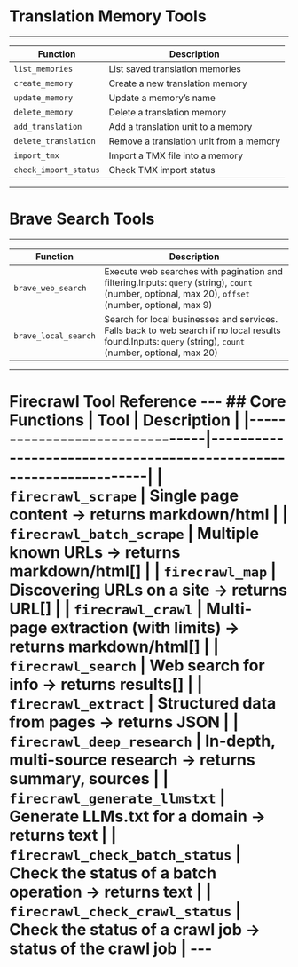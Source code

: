 # Translation Memory Tools

---

| Function                | Description                               |
|------------------------|-------------------------------------------|
| `list_memories`       | List saved translation memories           |
| `create_memory`       | Create a new translation memory           |
| `update_memory`       | Update a memory’s name                    |
| `delete_memory`       | Delete a translation memory               |
| `add_translation`     | Add a translation unit to a memory        |
| `delete_translation`  | Remove a translation unit from a memory   |
| `import_tmx`          | Import a TMX file into a memory           |
| `check_import_status` | Check TMX import status                   |

---













# Brave Search Tools

---

| Function              | Description                                                                                       |
|-----------------------|---------------------------------------------------------------------------------------------------|
| `brave_web_search`    | Execute web searches with pagination and filtering.Inputs: `query` (string), `count` (number, optional, max 20), `offset` (number, optional, max 9) | 
| `brave_local_search`  | Search for local businesses and services. Falls back to web search if no local results found.Inputs: `query` (string), `count` (number, optional, max 20) | 

---









# Firecrawl Tool Reference  ---  ## Core Functions  | Tool                           | Description                                                       | |--------------------------------|-------------------------------------------------------------------| | `firecrawl_scrape`             | Single page content → returns markdown/html                      | | `firecrawl_batch_scrape`       | Multiple known URLs → returns markdown/html[]                    | | `firecrawl_map`                | Discovering URLs on a site → returns URL[]                       | | `firecrawl_crawl`              | Multi-page extraction (with limits) → returns markdown/html[]    | | `firecrawl_search`             | Web search for info → returns results[]                          | | `firecrawl_extract`            | Structured data from pages → returns JSON                        | | `firecrawl_deep_research`      | In-depth, multi-source research → returns summary, sources       | | `firecrawl_generate_llmstxt`   | Generate LLMs.txt for a domain → returns text                    | | `firecrawl_check_batch_status` | Check the status of a batch operation → returns text             | | `firecrawl_check_crawl_status` | Check the status of a crawl job → status of the crawl job        | ---
